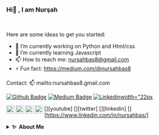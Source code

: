 ### Hi👋 , I am Nurşah

<br>

Here are some ideas to get you started:

- 🔭 I’m currently working on Python and Html/css
- 🌱 I’m currently learning Javascript
- 📫 How to reach me: nursahbas8@gmail.com
- ⚡ Fun fact: https://medium.com/@nursahbas8

Contact:
📫 mailto:nursahbas8.gmail.com

<!--Linkler-->
[![Github Badge](https://img.shields.io/badge/-Github-000?style=quare&labelColor=000&logo=Github&logoColor=white&link=link)](https://github.com/NursahBas) 
[![Medium Badge](https://img.shields.io/badge/-Medium-757575?style=flat-quare&labelColor=757575&logo=Medium&logoColor=white&link=link)](https://medium.com/@nursahbas8) 
[![Linkedin](https://cdn.jsdelivr.net/npm/simple-icons@v3/icons/linkedin.svg)width="22px](https://www.linkedin.com/in/nursahbas/) 



[<img align="left" alt="codeSTACKr | YouTube" width="22px" src="https://cdn.jsdelivr.net/npm/simple-icons@v3/icons/youtube.svg" />][youtube]
[<img align="left" alt="codeSTACKr | Twitter" width="22px" src="https://cdn.jsdelivr.net/npm/simple-icons@v3/icons/twitter.svg" />][twitter]
[<img align="left" alt="codeSTACKr | LinkedIn" width="22px" src="https://cdn.jsdelivr.net/npm/simple-icons@v3/icons/linkedin.svg" />][linkedin]
[<img align="left" alt="codeSTACKr | Instagram" width="22px" src="https://cdn.jsdelivr.net/npm/simple-icons@v3/icons/instagram.svg" />][https://www.linkedin.com/in/nursahbas/]



<!--<a href="https://linkedin.com/in/gautamkrishnar" target="blank"><img align="center" src="https://raw.githubusercontent.com/rahuldkjain/github-profile-readme-generator/master/src/images/icons/Social/linked-in-alt.svg" alt="gautamkrishnar" height="30" width="40" /></a>-->

<!--Hakkımda-->
<details>
  <summary><b>✨&nbsp;&nbsp;About&nbsp;Me</b></summary>
  <br/>

I am a Junior Developer. I graduated from <a href="" target="blank"><img align="center" src="https://w3.sdu.edu.tr/" alt=""/>Süleyman Demirel University</a> Computer Engineering Department in 2021.
  
During my education period, I focused more on python language and java language. I also have a project that I have done for android development. You can find it in my repo:wink:

I have a project that I have developed within the scope of Tubitak 2209-A. You can find my resources on this on my medium page.
  
I am currently developing myself on HTML-CSS and JavaScript.
 
I am currently working as a mentee in <a href="" target="blank"><img align="center" src="https://teknovol.com.tr/" alt=""/>Teknovol Company</a>.


